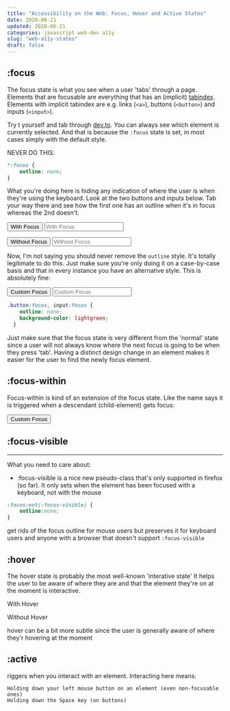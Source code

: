 ```yaml
---
title: "Accessibility on the Web: Focus, Hover and Active States"
date: 2020-06-21
updated: 2020-06-21
categories: javascript web-dev a11y
slug: "web-a11y-states"
draft: false
---
```


## :focus

The focus state is what you see when a user 'tabs' through a page. Elements that are focusable are everything that has an (implicit) [tabindex](https://developer.mozilla.org/en-US/docs/Web/HTML/Global_attributes/tabindex). Elements with implicit tabindex are e.g. links (`<a>`), buttons (`<button>`) and inputs (`<input>`).

Try t yourself and tab through [dev.to](https://dev.to/). You can always see which element is currently selected. And that is because the `:focus` state is set, in most cases simply with the default style.

NEVER DO THIS:

```css
*:focus {
    outline: none;
}
```

What you're doing here is hiding any indication of where the user is when they're using the keyboard. Look at the two buttons and inputs below. Tab your way there and see how the first one has an outline when it's in focus whereas the 2nd doesn't.

<style>
.visually-hidden {
  border: 0;
  clip: rect(0 0 0 0);
  height: 1px;
  margin: -1px;
  overflow: hidden;
  padding: 0;
  position: absolute;
  width: 1px;
  white-space: nowrap;
  word-wrap: normal;
}
</style>

<button class="focus">With Focus</button>
<label class="visually-hidden" for="focus-input">Example Input with Focus:</label>
<input id="focus-input" class="focus" placeholder="With Focus" type="text"/>

<button class="non-focus">Without Focus</button>
<label class="visually-hidden" for="non-focus-input">Example Input without Focus:</label>
<input id="non-focus-input" class="non-focus" placeholder="Without Focus" type="text"/>
<style>
  .non-focus:focus { outline: none;}
</style>

Now, I'm not saying you should never remove the `outline` style. It's totally legitimate to do this. Just make sure you're only doing it on a case-by-case basis and that in every instance you have an alternative style. This is absolutely fine:

<button class="custom-focus">Custom Focus</button>
<label class="visually-hidden" for="custom-focus-input">Example Input with Custom Focus:</label>
<input class="custom-focus" id="custom-focus-input" placeholder="Custom Focus" type="text"/>
<style>
  .custom-focus:focus {
    outline: none;
    background-color: lightgreen;
  }
</style>

```css
.button:focus, input:focus {
    outline: none;
    background-color: lightgreen;
  }
```

Just make sure that the focus state is very different from the 'normal' state since a user will not always know where the next focus is going to be when they press 'tab'. Having a distinct design change in an element makes it easier for the user to find the newly focus element.


## :focus-within

Focus-within is kind of an extension of the focus state. Like the name says it is triggered when a descendant (child-element) gets focus:

<div class="wrapper">
    <button class="custom-focus">Custom Focus</button>
</div>
<style>
  .custom-focus:focus {
    outline: none;
    background-color: lightgreen;
  }
  .wrapper:focus-within {
      background: lightblue;
      padding: 10px;
  }
</style>





## :focus-visible
---


What you need to care about:
* :focus-visible is a nice new pseudo-class that's only supported in firefox (so far). It only sets when the element has been focused with a keyboard, not with the mouse

```css
:focus:not(:focus-visible) {
    outline:none;
}
```
get rids of the focus outline for mouse users but preserves it for keyboard users and anyone with a browser that doesn't support `:focus-visible`


## :hover

The hover state is probably the most well-known 'interative state' It helps the user to be aware of where they are and that the element they're on at the moment is interactive.

<a class="hover">With Hover</a>
<style>
  #article .hover:hover {
    text-decoration: none;
    color: black;
  }
</style>

<a class="non-hover">Without Hover</a>


hover can be a bit more subtle since the user is generally aware of where they'r hovering at the moment



## :active

riggers when you interact with an element. Interacting here means:

    Holding down your left mouse button on an element (even non-focusable ones)
    Holding down the Space key (on buttons)


